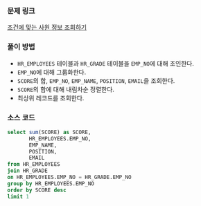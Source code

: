 ### 문제 링크
[조건에 맞는 사원 정보 조회하기](https://school.programmers.co.kr/learn/courses/30/lessons/284527)

### 풀이 방법
- `HR_EMPLOYEES` 테이블과 `HR_GRADE` 테이블을 `EMP_NO`에 대해 조인한다.
- `EMP_NO`에 대해 그룹화한다.
- `SCORE`의 합, `EMP_NO`, `EMP_NAME`, `POSITION`, `EMAIL`을 조회한다.
- `SCORE`의 합에 대해 내림차순 정렬한다.
- 최상위 레코드를 조회한다.

### 소스 코드
```sql
select sum(SCORE) as SCORE, 
       HR_EMPLOYEES.EMP_NO, 
       EMP_NAME, 
       POSITION, 
       EMAIL
from HR_EMPLOYEES 
join HR_GRADE 
on HR_EMPLOYEES.EMP_NO = HR_GRADE.EMP_NO
group by HR_EMPLOYEES.EMP_NO
order by SCORE desc
limit 1
```